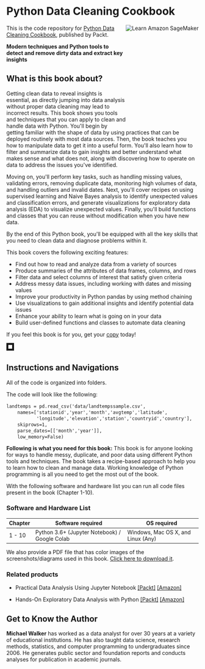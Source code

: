 # Python Data Cleaning Cookbook

<a href="https://www.packtpub.com/product/python-data-cleaning-cookbook/9781800565661?utm_source=github&utm_medium=repository&utm_campaign=9781800208919"><img src="https://static.packt-cdn.com/products/9781800565661/cover/smaller" alt="Learn Amazon SageMaker" height="256px" align="right"></a>

This is the code repository for [Python Data Cleaning Cookbook](https://www.packtpub.com/product/python-data-cleaning-cookbook/9781800565661?utm_source=github&utm_medium=repository&utm_campaign=9781800565661), published by Packt.

**Modern techniques and Python tools to detect and remove dirty data and extract key insights**

## What is this book about?
Getting clean data to reveal insights is essential, as directly jumping into data analysis without proper data cleaning may lead to incorrect results. This book shows you tools and techniques that you can apply to clean and handle data with Python. You'll begin by getting familiar with the shape of data by using practices that can be deployed routinely with most data sources. Then, the book teaches you how to manipulate data to get it into a useful form. You'll also learn how to filter and summarize data to gain insights and better understand what makes sense and what does not, along with discovering how to operate on data to address the issues you've identified. 

Moving on, you'll perform key tasks, such as handling missing values, validating errors, removing duplicate data, monitoring high volumes of data, and handling outliers and invalid dates. Next, you'll cover recipes on using supervised learning and Naive Bayes analysis to identify unexpected values and classification errors, and generate visualizations for exploratory data analysis (EDA) to visualize unexpected values. Finally, you'll build functions and classes that you can reuse without modification when you have new data.

By the end of this Python book, you'll be equipped with all the key skills that you need to clean data and diagnose problems within it.

This book covers the following exciting features: 
* Find out how to read and analyze data from a variety of sources
* Produce summaries of the attributes of data frames, columns, and rows
* Filter data and select columns of interest that satisfy given criteria
* Address messy data issues, including working with dates and missing values
* Improve your productivity in Python pandas by using method chaining
* Use visualizations to gain additional insights and identify potential data issues
* Enhance your ability to learn what is going on in your data
* Build user-defined functions and classes to automate data cleaning

If you feel this book is for you, get your [copy](https://www.amazon.com/dp/1800565666) today!

<a href="https://www.packtpub.com/?utm_source=github&utm_medium=banner&utm_campaign=GitHubBanner"><img src="https://raw.githubusercontent.com/PacktPublishing/GitHub/master/GitHub.png" alt="https://www.packtpub.com/" border="5" /></a>

## Instructions and Navigations
All of the code is organized into folders.

The code will look like the following:
```
landtemps = pd.read_csv('data/landtempssample.csv',
    names=['stationid','year','month','avgtemp','latitude',
           'longitude','elevation','station','countryid','country'],
    skiprows=1,
    parse_dates=[['month','year']],
    low_memory=False)

```

**Following is what you need for this book:**
This book is for anyone looking for ways to handle messy, duplicate, and poor data using different Python tools and techniques. The book takes a recipe-based approach to help you to learn how to clean and manage data. Working knowledge of Python programming is all you need to get the most out of the book.

With the following software and hardware list you can run all code files present in the book (Chapter 1-10).

### Software and Hardware List

| Chapter  | Software required                                                                    | OS required                        |
| -------- | -------------------------------------------------------------------------------------| -----------------------------------|
| 1 - 10   |   Python 3.6+ (Jupyter Notebook) / Google Colab                               				| Windows, Mac OS X, and Linux (Any) |

We also provide a PDF file that has color images of the screenshots/diagrams used in this book. [Click here to download it](https://static.packt-cdn.com/downloads/9781800565661_ColorImages.pdf).


### Related products <Other books you may enjoy>
* Practical Data Analysis Using Jupyter Notebook [[Packt]](https://www.packtpub.com/product/practical-data-analysis-using-jupyter-notebook/9781838826031) [[Amazon]](https://www.amazon.com/dp/B08BNDJJH6)

* Hands-On Exploratory Data Analysis with Python [[Packt]](https://www.packtpub.com/product/hands-on-exploratory-data-analysis-with-python/9781789537253) [[Amazon]](https://www.amazon.com/dp/1789537258)

## Get to Know the Author
**Michael Walker**  has worked as a data analyst for over 30 years at a variety of educational institutions. He has also taught data science, research methods, statistics, and computer programming to undergraduates since 2006. He generates public sector and foundation reports and conducts analyses for publication in academic journals.


